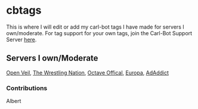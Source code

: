 # cbtags 
This is where I will edit or add my carl-bot tags I have made for servers I own/moderate. For tag support for your own tags, join the Carl-Bot Support Server [here](https://discord.gg/DSg744v).

## Servers I own/Moderate
[Open Veil](https://discord.gg/V4zXs3k),
[The Wrestling Nation](https://discord.gg/tvsnf2c),
[Octave Offical](https://discord.gg/musicbot),
[Europa](https://discord.gg/H43z7hm),
[AdAddict](https://discord.gg/fk9jeKq)

### Contributions
Albert
